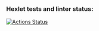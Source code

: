 ### Hexlet tests and linter status:
[![Actions Status](https://github.com/shitcoding/python-project-lvl4/workflows/hexlet-check/badge.svg)](https://github.com/shitcoding/python-project-lvl4/actions)